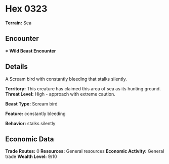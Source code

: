 # Hex 0323

**Terrain:** Sea

## Encounter
※ **Wild Beast Encounter**

## Details
A Scream bird with constantly bleeding that stalks silently.

**Territory:** This creature has claimed this area of sea as its hunting ground.
**Threat Level:** High - approach with extreme caution.

**Beast Type:** Scream bird

**Feature:** constantly bleeding

**Behavior:** stalks silently

## Economic Data
**Trade Routes:** 0
**Resources:** General resources
**Economic Activity:** General trade
**Wealth Level:** 9/10
